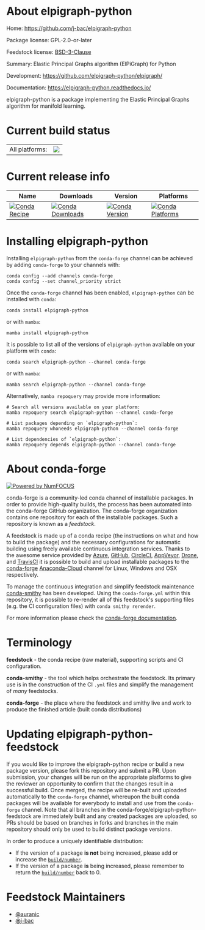 About elpigraph-python
======================

Home: https://github.com/j-bac/elpigraph-python

Package license: GPL-2.0-or-later

Feedstock license: [BSD-3-Clause](https://github.com/conda-forge/elpigraph-python-feedstock/blob/main/LICENSE.txt)

Summary: Elastic Principal Graphs algorithm (ElPiGraph) for Python

Development: https://github.com/elpigraph-python/elpigraph/

Documentation: https://elpigraph-python.readthedocs.io/

elpigraph-python is a package implementing the Elastic Principal Graphs algorithm for manifold learning.


Current build status
====================


<table><tr><td>All platforms:</td>
    <td>
      <a href="https://dev.azure.com/conda-forge/feedstock-builds/_build/latest?definitionId=10402&branchName=main">
        <img src="https://dev.azure.com/conda-forge/feedstock-builds/_apis/build/status/elpigraph-python-feedstock?branchName=main">
      </a>
    </td>
  </tr>
</table>

Current release info
====================

| Name | Downloads | Version | Platforms |
| --- | --- | --- | --- |
| [![Conda Recipe](https://img.shields.io/badge/recipe-elpigraph--python-green.svg)](https://anaconda.org/conda-forge/elpigraph-python) | [![Conda Downloads](https://img.shields.io/conda/dn/conda-forge/elpigraph-python.svg)](https://anaconda.org/conda-forge/elpigraph-python) | [![Conda Version](https://img.shields.io/conda/vn/conda-forge/elpigraph-python.svg)](https://anaconda.org/conda-forge/elpigraph-python) | [![Conda Platforms](https://img.shields.io/conda/pn/conda-forge/elpigraph-python.svg)](https://anaconda.org/conda-forge/elpigraph-python) |

Installing elpigraph-python
===========================

Installing `elpigraph-python` from the `conda-forge` channel can be achieved by adding `conda-forge` to your channels with:

```
conda config --add channels conda-forge
conda config --set channel_priority strict
```

Once the `conda-forge` channel has been enabled, `elpigraph-python` can be installed with `conda`:

```
conda install elpigraph-python
```

or with `mamba`:

```
mamba install elpigraph-python
```

It is possible to list all of the versions of `elpigraph-python` available on your platform with `conda`:

```
conda search elpigraph-python --channel conda-forge
```

or with `mamba`:

```
mamba search elpigraph-python --channel conda-forge
```

Alternatively, `mamba repoquery` may provide more information:

```
# Search all versions available on your platform:
mamba repoquery search elpigraph-python --channel conda-forge

# List packages depending on `elpigraph-python`:
mamba repoquery whoneeds elpigraph-python --channel conda-forge

# List dependencies of `elpigraph-python`:
mamba repoquery depends elpigraph-python --channel conda-forge
```


About conda-forge
=================

[![Powered by
NumFOCUS](https://img.shields.io/badge/powered%20by-NumFOCUS-orange.svg?style=flat&colorA=E1523D&colorB=007D8A)](https://numfocus.org)

conda-forge is a community-led conda channel of installable packages.
In order to provide high-quality builds, the process has been automated into the
conda-forge GitHub organization. The conda-forge organization contains one repository
for each of the installable packages. Such a repository is known as a *feedstock*.

A feedstock is made up of a conda recipe (the instructions on what and how to build
the package) and the necessary configurations for automatic building using freely
available continuous integration services. Thanks to the awesome service provided by
[Azure](https://azure.microsoft.com/en-us/services/devops/), [GitHub](https://github.com/),
[CircleCI](https://circleci.com/), [AppVeyor](https://www.appveyor.com/),
[Drone](https://cloud.drone.io/welcome), and [TravisCI](https://travis-ci.com/)
it is possible to build and upload installable packages to the
[conda-forge](https://anaconda.org/conda-forge) [Anaconda-Cloud](https://anaconda.org/)
channel for Linux, Windows and OSX respectively.

To manage the continuous integration and simplify feedstock maintenance
[conda-smithy](https://github.com/conda-forge/conda-smithy) has been developed.
Using the ``conda-forge.yml`` within this repository, it is possible to re-render all of
this feedstock's supporting files (e.g. the CI configuration files) with ``conda smithy rerender``.

For more information please check the [conda-forge documentation](https://conda-forge.org/docs/).

Terminology
===========

**feedstock** - the conda recipe (raw material), supporting scripts and CI configuration.

**conda-smithy** - the tool which helps orchestrate the feedstock.
                   Its primary use is in the construction of the CI ``.yml`` files
                   and simplify the management of *many* feedstocks.

**conda-forge** - the place where the feedstock and smithy live and work to
                  produce the finished article (built conda distributions)


Updating elpigraph-python-feedstock
===================================

If you would like to improve the elpigraph-python recipe or build a new
package version, please fork this repository and submit a PR. Upon submission,
your changes will be run on the appropriate platforms to give the reviewer an
opportunity to confirm that the changes result in a successful build. Once
merged, the recipe will be re-built and uploaded automatically to the
`conda-forge` channel, whereupon the built conda packages will be available for
everybody to install and use from the `conda-forge` channel.
Note that all branches in the conda-forge/elpigraph-python-feedstock are
immediately built and any created packages are uploaded, so PRs should be based
on branches in forks and branches in the main repository should only be used to
build distinct package versions.

In order to produce a uniquely identifiable distribution:
 * If the version of a package **is not** being increased, please add or increase
   the [``build/number``](https://docs.conda.io/projects/conda-build/en/latest/resources/define-metadata.html#build-number-and-string).
 * If the version of a package **is** being increased, please remember to return
   the [``build/number``](https://docs.conda.io/projects/conda-build/en/latest/resources/define-metadata.html#build-number-and-string)
   back to 0.

Feedstock Maintainers
=====================

* [@auranic](https://github.com/auranic/)
* [@j-bac](https://github.com/j-bac/)

